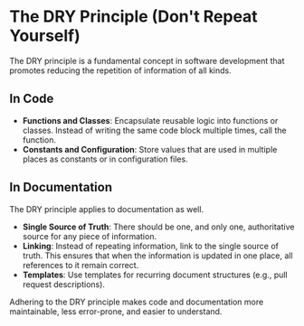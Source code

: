 # The DRY Principle (Don't Repeat Yourself)

The DRY principle is a fundamental concept in software development that promotes reducing the repetition of information of all kinds.

## In Code

- **Functions and Classes**: Encapsulate reusable logic into functions or classes. Instead of writing the same code block multiple times, call the function.
- **Constants and Configuration**: Store values that are used in multiple places as constants or in configuration files.

## In Documentation

The DRY principle applies to documentation as well.

- **Single Source of Truth**: There should be one, and only one, authoritative source for any piece of information.
- **Linking**: Instead of repeating information, link to the single source of truth. This ensures that when the information is updated in one place, all references to it remain correct.
- **Templates**: Use templates for recurring document structures (e.g., pull request descriptions).

Adhering to the DRY principle makes code and documentation more maintainable, less error-prone, and easier to understand.
